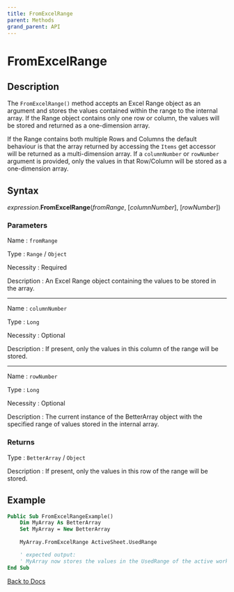 ```yaml
---
title: FromExcelRange
parent: Methods
grand_parent: API
---
```


# FromExcelRange

## Description

The `FromExcelRange()` method accepts an Excel Range object as an argument and stores the values contained within the range to the internal array. If the Range object contains only one row or column, the values will be stored and returned as a one-dimension array. 

If the Range contains both multiple Rows and Columns the default behaviour is that the array returned by accessing the `Items` get accessor will be returned as a multi-dimension array. If a `columnNumber` or `rowNumber` argument is provided, only the values in that Row/Column will be stored as a one-dimension array.


## Syntax

*expression*.**FromExcelRange**(*fromRange*, [*columnNumber*], [*rowNumber*])

### Parameters

Name 
: `fromRange`

Type
: `Range` / `Object`

Necessity
: Required

Description
: An Excel Range object containing the values to be stored in the array.

---

Name 
: `columnNumber`

Type
: `Long`

Necessity
: Optional

Description
: If present, only the values in this column of the range will be stored.

---

Name 
: `rowNumber`

Type
: `Long`

Necessity
: Optional

Description
: The current instance of the BetterArray object with the specified range of values stored in the internal array.

### Returns

Type
: `BetterArray` / `Object`

Description
: If present, only the values in this row of the range will be stored.

## Example

```vb
Public Sub FromExcelRangeExample()
    Dim MyArray As BetterArray
    Set MyArray = New BetterArray
    
    MyArray.FromExcelRange ActiveSheet.UsedRange

    ' expected output:
    ' MyArray now stores the values in the UsedRange of the active worksheet
End Sub
```


[Back to Docs](https://senipah.github.io/VBA-Better-Array/)





